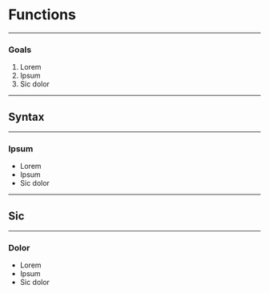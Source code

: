 # Functions

---

### Goals
1. Lorem
1. Ipsum
1. Sic dolor

---

## Syntax

---

### Ipsum
* Lorem
* Ipsum
* Sic dolor

---

## Sic


---

### Dolor
* Lorem
* Ipsum
* Sic dolor


